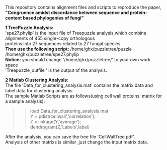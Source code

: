 This repository contains alignment files and scripts to reproduce the paper,<b> "Congruence amidst discordance between sequence and protein-content based phylogenies of fungi"</b>

<b>1 TreePuzzle Analysis:</b><br> 
'spe27.phylip' is the input file of Treepuzzle analysis,which combine alignments of 455 single-copy orthologous<br> 
proteins into 27 sequences related to 27 fungal species.<br> 
<b>Then use the following script:</b>   /home/ghx/puzzletree/puzzle   /home/ghx/puzzletree/spe27.phylip<br> 
<b>Notice:</b>  you should change '/home/ghx/puzzletree/'  to  your own work space<br> 
'Treepuzzle_outfile ' is the output of the analysis.<br> 

<b>2 Matlab Clustering Analysis:</b><br> 
The file 'Data_for_clustering_analysis.mat'  contains the matrix data and label data for clustering analysis.<br> 
The sample Matlab Scripts are as follows(using cell wall proteins' matrix  for a sample analysis):<br> 
>> load Data_for_clustering_analysis.mat<br> 
>> Y = pdist(cellwall','correlation');<br> 
>> Z = linkage(Y,'average');<br> 
>> dendrogram(Z,'Labels',label)<br> 

After the analysis, you can save the tree file 'CellWallTree.pdf'.<br> 
Analysis of other matrixs is similar ,just change the input matrix data.<br> 




